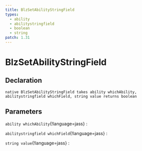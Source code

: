 ```yaml
---
title: BlzSetAbilityStringField
types:
  - ability
  - abilitystringfield
  - boolean
  - string
patch: 1.31
---
```


# BlzSetAbilityStringField

## Declaration

```jass
native BlzSetAbilityStringField takes ability whichAbility, abilitystringfield whichField, string value returns boolean
```

## Parameters
`ability whichAbility`{!language=jass}
: 

`abilitystringfield whichField`{!language=jass}
: 

`string value`{!language=jass}
: 
